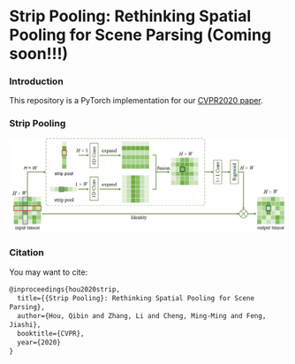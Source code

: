 # Strip Pooling: Rethinking Spatial Pooling for Scene Parsing (Coming soon!!!)

### Introduction

This repository is a PyTorch implementation for our [CVPR2020 paper](https://arxiv.org/pdf/2003.13328.pdf).

### Strip Pooling

![An efficient way to use strip pooling](strip.png)

### Citation

You may want to cite:

```
@inproceedings{hou2020strip,
  title={{Strip Pooling}: Rethinking Spatial Pooling for Scene Parsing},
  author={Hou, Qibin and Zhang, Li and Cheng, Ming-Ming and Feng, Jiashi},
  booktitle={CVPR},
  year={2020}
}
```
